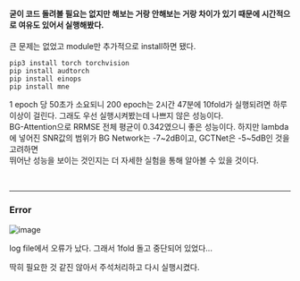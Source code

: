 #### 굳이 코드 돌려볼 필요는 없지만 해보는 거랑 안해보는 거랑 차이가 있기 때문에 시간적으로 여유도 있어서 실행해봤다.

큰 문제는 없었고 module만 추가적으로 install하면 됐다.

```
pip3 install torch torchvision
pip install audtorch
pip install einops
pip install mne
```

1 epoch 당 50초가 소요되니 200 epoch는 2시간 47분에 10fold가 실행되려면 하루 이상이 걸린다. 그래도 우선 실행시켜봤는데 나쁘지 않은 성능이다. <br>
BG-Attention으로 RRMSE 전체 평균이 0.342였으니 좋은 성능이다. 하지만 lambda에 넣어진 SNR값의 범위가 BG Network는 -7~2dB이고, GCTNet은 -5~5dB인 것을 고려하면 <br>
뛰어난 성능을 보이는 것인지는 더 자세한 실험을 통해 알아볼 수 있을 것이다.

<br>

---

### Error

![image](https://github.com/UGeunJi/AI_Papers-and-Mathematics/assets/84713532/53ae37e7-451d-487d-a9ae-594ea3a62911)

log file에서 오류가 났다. 그래서 1fold 돌고 중단되어 있었다...

딱히 필요한 것 같진 않아서 주석처리하고 다시 실행시켰다.
